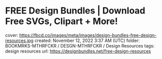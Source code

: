 # FREE Design Bundles | Download Free SVGs, Clipart + More!

cover: https://fbcd.co/images/meta/images/design-bundles-free-design-resources.jpg
created: November 12, 2022 3:37 AM (UTC)
folder: BOOKMRKS-MTHRFCKR / DESGN-MTHRFCKR / Design Resources
tags: design resources
url: https://designbundles.net/free-design-resources